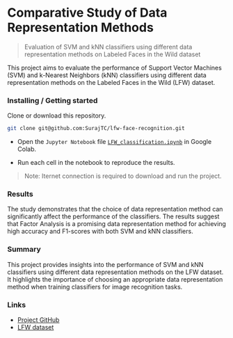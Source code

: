 # Comparative Study of Data Representation Methods 

> Evaluation of SVM and kNN classifiers using different data representation methods on Labeled Faces in the Wild dataset

This project aims to evaluate the performance of Support Vector Machines (SVM) and k-Nearest Neighbors (kNN) classifiers using different data representation methods on the Labeled Faces in the Wild (LFW) dataset.

### Installing / Getting started

Clone or download this repository.
```sh
git clone git@github.com:SurajTC/lfw-face-recognition.git
```
- Open the `Jupyter Notebook` file [`LFW_classification.ipynb`](https://github.com/SurajTC/lfw-face-recognition/blob/main/LFW_Classifcation.ipynb) in Google Colab.

- Run each cell in the notebook to reproduce the results.

> Note: Iternet connection is required to download and run the project.
 
### Results
The study demonstrates that the choice of data representation method can significantly affect the performance of the classifiers. The results suggest that Factor Analysis is a promising data representation method for achieving high accuracy and F1-scores with both SVM and kNN classifiers.

### Summary
This project provides insights into the performance of SVM and kNN classifiers using different data representation methods on the LFW dataset. It highlights the importance of choosing an appropriate data representation method when training classifiers for image recognition tasks.

### Links

- [Project GitHub](https://github.com/SurajTC/lfw-face-recognition)
- [LFW dataset](http://vis-www.cs.umass.edu/lfw/)